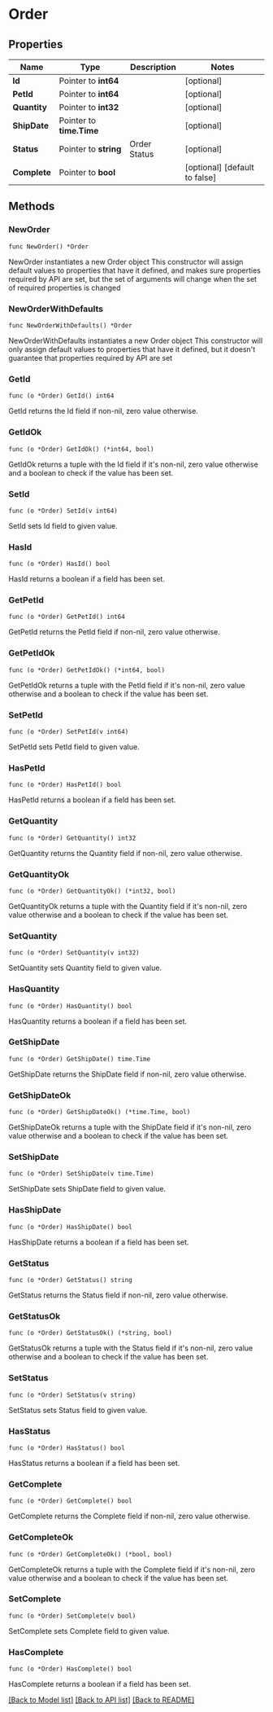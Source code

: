 # Order

## Properties

Name | Type | Description | Notes
------------ | ------------- | ------------- | -------------
**Id** | Pointer to **int64** |  | [optional] 
**PetId** | Pointer to **int64** |  | [optional] 
**Quantity** | Pointer to **int32** |  | [optional] 
**ShipDate** | Pointer to **time.Time** |  | [optional] 
**Status** | Pointer to **string** | Order Status | [optional] 
**Complete** | Pointer to **bool** |  | [optional] [default to false]

## Methods

### NewOrder

`func NewOrder() *Order`

NewOrder instantiates a new Order object
This constructor will assign default values to properties that have it defined,
and makes sure properties required by API are set, but the set of arguments
will change when the set of required properties is changed

### NewOrderWithDefaults

`func NewOrderWithDefaults() *Order`

NewOrderWithDefaults instantiates a new Order object
This constructor will only assign default values to properties that have it defined,
but it doesn't guarantee that properties required by API are set

### GetId

`func (o *Order) GetId() int64`

GetId returns the Id field if non-nil, zero value otherwise.

### GetIdOk

`func (o *Order) GetIdOk() (*int64, bool)`

GetIdOk returns a tuple with the Id field if it's non-nil, zero value otherwise
and a boolean to check if the value has been set.

### SetId

`func (o *Order) SetId(v int64)`

SetId sets Id field to given value.

### HasId

`func (o *Order) HasId() bool`

HasId returns a boolean if a field has been set.

### GetPetId

`func (o *Order) GetPetId() int64`

GetPetId returns the PetId field if non-nil, zero value otherwise.

### GetPetIdOk

`func (o *Order) GetPetIdOk() (*int64, bool)`

GetPetIdOk returns a tuple with the PetId field if it's non-nil, zero value otherwise
and a boolean to check if the value has been set.

### SetPetId

`func (o *Order) SetPetId(v int64)`

SetPetId sets PetId field to given value.

### HasPetId

`func (o *Order) HasPetId() bool`

HasPetId returns a boolean if a field has been set.

### GetQuantity

`func (o *Order) GetQuantity() int32`

GetQuantity returns the Quantity field if non-nil, zero value otherwise.

### GetQuantityOk

`func (o *Order) GetQuantityOk() (*int32, bool)`

GetQuantityOk returns a tuple with the Quantity field if it's non-nil, zero value otherwise
and a boolean to check if the value has been set.

### SetQuantity

`func (o *Order) SetQuantity(v int32)`

SetQuantity sets Quantity field to given value.

### HasQuantity

`func (o *Order) HasQuantity() bool`

HasQuantity returns a boolean if a field has been set.

### GetShipDate

`func (o *Order) GetShipDate() time.Time`

GetShipDate returns the ShipDate field if non-nil, zero value otherwise.

### GetShipDateOk

`func (o *Order) GetShipDateOk() (*time.Time, bool)`

GetShipDateOk returns a tuple with the ShipDate field if it's non-nil, zero value otherwise
and a boolean to check if the value has been set.

### SetShipDate

`func (o *Order) SetShipDate(v time.Time)`

SetShipDate sets ShipDate field to given value.

### HasShipDate

`func (o *Order) HasShipDate() bool`

HasShipDate returns a boolean if a field has been set.

### GetStatus

`func (o *Order) GetStatus() string`

GetStatus returns the Status field if non-nil, zero value otherwise.

### GetStatusOk

`func (o *Order) GetStatusOk() (*string, bool)`

GetStatusOk returns a tuple with the Status field if it's non-nil, zero value otherwise
and a boolean to check if the value has been set.

### SetStatus

`func (o *Order) SetStatus(v string)`

SetStatus sets Status field to given value.

### HasStatus

`func (o *Order) HasStatus() bool`

HasStatus returns a boolean if a field has been set.

### GetComplete

`func (o *Order) GetComplete() bool`

GetComplete returns the Complete field if non-nil, zero value otherwise.

### GetCompleteOk

`func (o *Order) GetCompleteOk() (*bool, bool)`

GetCompleteOk returns a tuple with the Complete field if it's non-nil, zero value otherwise
and a boolean to check if the value has been set.

### SetComplete

`func (o *Order) SetComplete(v bool)`

SetComplete sets Complete field to given value.

### HasComplete

`func (o *Order) HasComplete() bool`

HasComplete returns a boolean if a field has been set.


[[Back to Model list]](../README.md#documentation-for-models) [[Back to API list]](../README.md#documentation-for-api-endpoints) [[Back to README]](../README.md)


